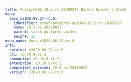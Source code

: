 ```yaml
---
title: PostgreSQL 10.2-rc.20200827 Backup Guides | Stash
menu:
  docs_v2020.08.27-rc.0:
    identifier: stash-postgres-guides-10.2-rc.20200827
    name: 10.2-rc.20200827
    parent: stash-postgres-guides
    weight: 15
menu_name: docs_v2020.08.27-rc.0
info:
  catalog: v2020.08.27-rc.0
  cli: v0.10.0-rc.2
  community: v0.10.0-rc.2
  enterprise: v0.10.0-rc.2
  subproject_version: 10.2-rc.20200827
  version: v2020.08.27-rc.0
---
```


